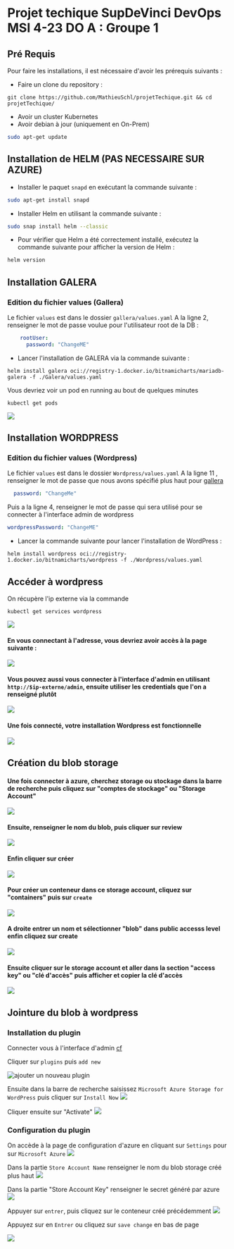 # Projet techique SupDeVinci DevOps MSI 4-23 DO A : Groupe 1

## Pré Requis 

Pour faire les installations, il est nécessaire d'avoir les prérequis suivants :

- Faire un clone du repository :
```
git clone https://github.com/MathieuSchl/projetTechique.git && cd projetTechique/
```
- Avoir un cluster Kubernetes 
- Avoir debian à jour (uniquement en On-Prem)

```sh
sudo apt-get update
```

## Installation de HELM (PAS NECESSAIRE SUR AZURE)

- Installer le paquet `snapd` en exécutant la commande suivante : 

```sh
sudo apt-get install snapd
```

- Installer Helm en utilisant la commande suivante : 

```sh
sudo snap install helm --classic
```

- Pour vérifier que Helm a été correctement installé, exécutez la commande suivante pour afficher la version de Helm : 

```sh
helm version
```
## Installation GALERA
### Edition du fichier values (Gallera)
Le fichier `values` est dans le dossier `gallera/values.yaml`
A la ligne 2, renseigner le mot de passe voulue pour l'utilisateur root de la DB :
```yaml
    rootUser:
      password: "ChangeME"
```

- Lancer l'installation de GALERA via la commande suivante : 

```shell
helm install galera oci://registry-1.docker.io/bitnamicharts/mariadb-galera -f ./Galera/values.yaml
```

Vous devriez voir un pod en running au bout de quelques minutes 
```shell
kubectl get pods 
```
![](img/Galera/pod.jpg)

## Installation WORDPRESS

### Edition du fichier values (Wordpress)

Le fichier `values` est dans le dossier `Wordpress/values.yaml`
A la ligne 11 , renseigner le mot de passe que nous avons spécifié plus haut pour [gallera](#Edition-du-fichier-values-gallera)
```yaml
  password: "ChangeMe"
```
Puis a la ligne 4, renseigner le mot de passe qui sera utilisé pour se connecter à l'interface admin de wordpress 
```yaml
wordpressPassword: "ChangeME"
```

- Lancer la commande suivante pour lancer l'installation de WordPress :

```shell
helm install wordpress oci://registry-1.docker.io/bitnamicharts/wordpress -f ./Wordpress/values.yaml
```

## Accéder à  wordpress 
On récupère l'ip externe via la commande 
```shell
kubectl get services wordpress 
```
![](img/Azure/get-services.jpg)

#### En vous connectant à l'adresse, vous devriez avoir accès à la page suivante :
![](img/Wordpress/homePage.jpg)

#### Vous pouvez aussi vous connecter à l'interface  d'admin en  utilisant `http://$ip-externe/admin`, ensuite utiliser les credentials que l'on a renseigné plutôt
![](img/Wordpress/Admin.jpg)

#### Une fois connecté, votre installation Wordpress est fonctionnelle

![](img/Wordpress/dahsboard.jpg)


## Création du blob storage
#### Une fois connecter à azure, cherchez storage ou  stockage dans la barre de recherche  puis cliquez sur "comptes de stockage" ou "Storage Account"
![](img/Azure/blob%20sotrage%201.png)

#### Ensuite, renseigner le nom du blob, puis cliquer sur review
![](img/Azure/blob%20sotrage%202.png)

#### Enfin cliquer sur créer 
![](img/Azure/blob%20sotrage%203.png)

#### Pour créer un conteneur dans ce storage account, cliquez sur "containers" puis sur `create` 
![](img/Azure/create%20container.png)

#### A droite entrer un nom et sélectionner "blob" dans public accesss level  enfin cliquez sur create 
![](img/Azure/container%20creation%202.png) 

#### Ensuite cliquer sur le storage account et aller dans la section "access key" ou "clé d'accès" puis afficher et copier la clé d'accès 
![](img/Azure/access%20keys.png)

## Jointure du blob à wordpress 
### Installation du plugin
Connecter vous à l'interface d'admin [cf](#accéder-à-wordpress)

Cliquer sur `plugins` puis `add new` 

![ajouter un nouveau plugin](img/Wordpress/add-new-plugin.jpg)

Ensuite dans la barre de recherche saisissez `Microsoft Azure Storage for WordPress` puis cliquer sur `Install Now`
![](img/Wordpress/install-plugin.jpg)

Cliquer ensuite sur "Activate"
![](img/Wordpress/activate.jpg)

### Configuration du plugin 
On accède à la page de configuration d'azure en cliquant sur `Settings` pour sur `Microsoft Azure`
![](img/Wordpress/Azure-Setting.jpg)

Dans la partie `Store Account Name` renseigner le nom du blob storage créé plus haut 
![](img/Wordpress/storeaccountName.jpg)

Dans la partie "Store Account Key" renseigner le secret généré par azure   
![](img/Wordpress/Store%20Account%20Key.jpg)

Appuyer sur `entrer`, puis cliquez sur le conteneur créé précédemment
![](img/Azure/default_container.png)

Appuyez sur en `Entrer` ou cliquez sur `save change` en bas de page 

![](img/Azure/Save.png)
